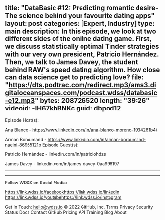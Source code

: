 title: "DataBasic #12: Predicting romantic desire- The science behind your favourite dating apps"
layout: post
categories: [Expert, Industry]
type: main
description: In this episode, we look at two different sides of the online dating game. First, we discuss statistically optimal Tinder strategies with our very own president, Patricio Hernández. Then, we talk to James Davey, the student behind RAW's speed dating algorithm. How close can data science get to predicting love?
file: "https://dts.podtrac.com/redirect.mp3/ams3.digitaloceanspaces.com/podcast.wdss/databasic-e12.mp3"
bytes: 208726520
length: "39:26"
videoid: -IH67khBNKc
guid: dbpod12
---

Episode Host(s):        

Ana Blanco - https://www.linkedin.com/in/ana-blanco-moreno-1934261b4/

Arman Boroumand - https://www.linkedin.com/in/arman-boroumand-naeini-86965121b
Episode Guest(s):

Patricio Hernández - linkedin.com/in/patriciohdzs

James Davey - linkedin.com/in/james-davey-0aa996197 

------------------

------------------
        
Follow WDSS on Social Media:

https://link.wdss.io/facebook​
https://link.wdss.io/linkedin​
https://link.wdss.io/youtube​
https://link.wdss.io/instagram​
        
Get In Touch: hello@wdss.io
© 2022 GitHub, Inc.
Terms
Privacy
Security
Status
Docs
Contact GitHub
Pricing
API
Training
Blog
About
